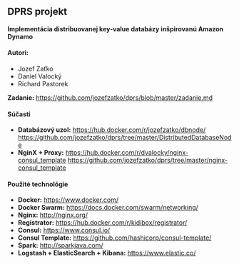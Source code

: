 ## DPRS projekt
**Implementácia distribuovanej key-value databázy inšpirovanú Amazon Dynamo**

#### Autori:
- Jozef Zaťko
- Daniel Valocký
- Richard Pastorek

**Zadanie:** https://github.com/jozefzatko/dprs/blob/master/zadanie.md

#### Súčasti
* **Databázový uzol:** https://hub.docker.com/r/jozefzatko/dbnode/ https://github.com/jozefzatko/dprs/tree/master/DistributedDatabaseNode
* **NginX + Proxy:** https://hub.docker.com/r/dvalocky/nginx-consul_template https://github.com/jozefzatko/dprs/tree/master/nginx-consul_template

#### Použité technológie
* **Docker:** https://www.docker.com/
* **Docker Swarm:** https://docs.docker.com/swarm/networking/
* **Nginx:** http://nginx.org/
* **Registrator:** https://hub.docker.com/r/kidibox/registrator/
* **Consul:** https://www.consul.io/
* **Consul Template:** https://github.com/hashicorp/consul-template/
* **Spark:** http://sparkjava.com/
* **Logstash + ElasticSearch + Kibana:** https://www.elastic.co/